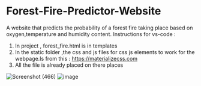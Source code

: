 # Forest-Fire-Predictor-Website
A website that predicts the probability of a forest fire taking place based on oxygen,temperature and humidity content.
Instructions for vs-code :
1) In project , forest_fire.html is in templates
2) In the static folder ,the css and js files for css js elements to work for the webpage.Is from this : https://materializecss.com
3) All the file is already placed on there places
   
![Screenshot (466)](https://github.com/Dharmendra1286/Forest_Fire-Predictor/assets/141486878/b7f629c6-2d92-41de-8278-738b4c87a9c0)
![image](https://github.com/Dharmendra1286/Forest_Fire-Predictor/assets/141486878/d8fa04bf-7e25-41f1-9c57-7e26efa393ad)
